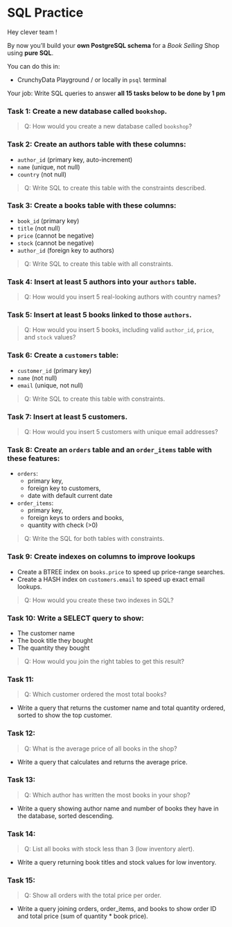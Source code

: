 # SQL Practice

Hey clever team !

By now you’ll build your **own PostgreSQL schema** for a *Book Selling* Shop using **pure SQL**.

You can do this in:
 - CrunchyData Playground / or locally in `psql`  terminal 

Your job: Write SQL queries to answer **all 15 tasks below to be done by 1 pm**

### Task 1: Create a new database called `bookshop`.
 >Q: How would you create a new database called `bookshop`?

### Task 2: Create an authors table with these columns:
- `author_id` (primary key, auto-increment)
- `name` (unique, not null)
- `country` (not null)
 >Q: Write SQL to create this table with the constraints described.


### Task 3: Create a books table with these columns:
- `book_id` (primary key)
- `title` (not null)
- `price` (cannot be negative)
- `stock` (cannot be negative)
- `author_id` (foreign key to authors)
> Q: Write SQL to create this table with all constraints.

### Task 4: Insert at least 5 authors into your `authors` table.
 >Q: How would you insert 5 real-looking authors with country names?

### Task 5: Insert at least 5 books linked to those `authors`.
>  Q: How would you insert 5 books, including valid `author_id`, `price`, and `stock` values?

### Task 6:  Create a `customers` table:
- `customer_id` (primary key)
- `name` (not null)
- `email` (unique, not null)
 >Q: Write SQL to create this table with constraints.

### Task 7: Insert at least 5 customers.
 > Q: How would you insert 5 customers with unique email addresses?


 ### Task 8: Create an `orders` table and an `order_items` table with these features:
- `orders`: 
    - primary key, 
    - foreign key to customers, 
    - date with default current date
- `order_items`: 
    - primary key, 
    - foreign keys to orders and books, 
    - quantity with check (>0)
> Q: Write the SQL for both tables with constraints.

### Task 9: Create indexes on columns to improve lookups
- Create a BTREE index on `books.price` to speed up price-range searches.
- Create a HASH index on `customers.email` to speed up exact email lookups.
> Q: How would you create these two indexes in SQL?

### Task 10: Write a SELECT query to show:
- The customer name
- The book title they bought
- The quantity they bought
 > Q: How would you join the right tables to get this result?

### Task 11:
 > Q: Which customer ordered the most total books?
- Write a query that returns the customer name and total quantity ordered, sorted to show the top customer.


### Task 12:
 > Q: What is the average price of all books in the shop?
 - Write a query that calculates and returns the average price.

 ### Task 13:
 > Q: Which author has written the most books in your shop?
- Write a query showing author name and number of books they have in the database, sorted descending.

 ###  Task 14:
 > Q: List all books with stock less than 3 (low inventory alert).
- Write a query returning book titles and stock values for low inventory.

### Task 15:
 > Q: Show all orders with the total price per order.
-  Write a query joining orders, order_items, and books to show order ID and total price (sum of quantity * book price).